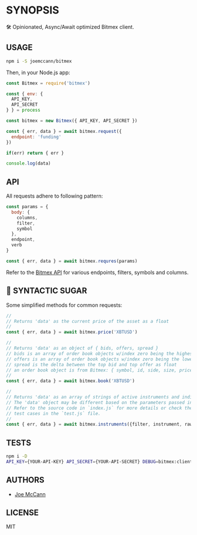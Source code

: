 # SYNOPSIS

🛠 Opinionated, Async/Await optimized Bitmex client.

## USAGE

```sh
npm i -S joemccann/bitmex
```

Then, in your Node.js app:

```js
const Bitmex = require('bitmex')

const { env: {
  API_KEY,
  API_SECRET
} } = process

const bitmex = new Bitmex({ API_KEY, API_SECRET })

const { err, data } = await bitmex.request({
  endpoint: 'funding'
})

if(err) return { err }

console.log(data)
```

## API

All requests adhere to following pattern:

```js
const params = {
  body: {
    columns,
    filter,
    symbol
  },
  endpoint,
  verb
}

const { err, data } = await bitmex.requres(params)
```

Refer to the [Bitmex API](https://www.bitmex.com/api/explorer/) for various endpoints, filters, symbols and columns.

## 🍭 SYNTACTIC SUGAR

Some simplified methods for common requests:

```js
//
// Returns 'data' as the current price of the asset as a float
//
const { err, data } = await bitmex.price('XBTUSD')
```

```js
//
// Returns 'data' as an object of { bids, offers, spread }
// bids is an array of order book objects w/index zero being the highest bid
// offers is an array of order book objects w/index zero being the lowest offer
// spread is the delta between the top bid and top offer as float
// an order book object is from Bitmex: { symbol, id, side, size, price }
//
const { err, data } = await bitmex.book('XBTUSD')
```

```js
//
// Returns 'data' as an array of strings of active instruments and indices
// The 'data' object may be different based on the parameters passed in.
// Refer to the source code in `index.js` for more details or check the 
// test cases in the `test.js` file.
//
const { err, data } = await bitmex.instruments({filter, instrument, raw})
```


## TESTS

```sh
npm i -D
API_KEY={YOUR-API-KEY} API_SECRET={YOUR-API-SECRET} DEBUG=bitmex:client npm test
```

## AUTHORS

- [Joe McCann](https://twitter.com/joemccann)

## LICENSE

MIT